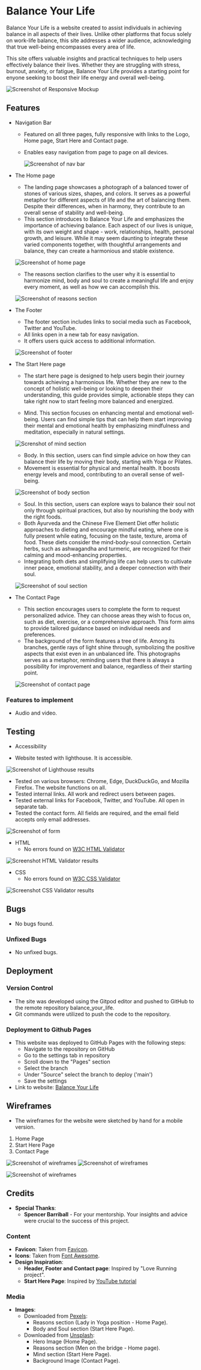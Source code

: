 # Balance Your Life

Balance Your Life is a website created to assist individuals in achieving balance in all aspects of their lives. Unlike other platforms that focus solely on work-life balance, this site addresses a wider audience, acknowledging that true well-being encompasses every area of life.

This site offers valuable insights and practical techniques to help users effectively balance their lives. Whether they are struggling with stress, burnout, anxiety, or fatigue, Balance Your Life provides a starting point for enyone seeking to boost their life energy and overall well-being.


![Screenshot of Responsive Mockup ](/assets/images/readme/responsiveMockup.png)



## Features

* Navigation Bar

   - Featured on all three pages, fully responsive with links to the Logo, Home page, Start Here and Contact page.
   - Enables easy navigation from page to page on all devices. 


     ![Screenshot of nav bar](/assets/images/readme/navBar.png)



* The Home page

   - The landing page showcases a photograph of a balanced tower of stones of various sizes, shapes, and colors. It serves as a powerful metaphor for different aspects of life and the art of balancing them. Despite their differences, when in harmony, they contribute to an overall sense of stability and well-being.
   - This section introduces to Balance Your Life and emphasizes the importance of achieving balance. Each aspect of our lives is unique, with its own weight and shape - work, relationships, health, personal growth, and leisure. While it may seem daunting to integrate these varied components together, with thoughtful arrangements and balance, they can create a harmonious and stable existence.

   ![Screenshot of home page](/assets/images/readme/homePage.png)


   - The reasons section clarifies to the user why it is essential to harmonize mind, body and soul to create a meaningful life and enjoy every moment, as well as how we can accomplish this.


   ![Screenshot of reasons section](/assets/images/readme/reasons.png)



* The Footer

   - The footer section includes links to social media such as Facebook, Twitter and YouTube.
   - All links open in a new tab for easy navigation.
   - It offers users quick access to additional information.

   ![Screenshot of footer](/assets/images/readme/footer.png) 
  

* The Start Here page

   - The start here page is designed to help users begin their journey towards achieving a harmonious life. Whether they are new to the concept of holistic well-being or looking to deepen their understanding, this guide provides simple, actionable steps they can take right now to start feeling more balanced and energized.

   - Mind. This section focuses on enhancing mental and emotional well-being. Users can find simple tips that can help them start improving their mental and emotional health by emphasizing mindfulness and meditation, especially in natural settings.

   ![Screnshot of mind section](/assets/images/readme/nature.png)

   - Body. In this section, users can find simple advice on how they can balance their life by moving their body, starting with Yoga or Pilates. 
   - Movement is essential for physical and mental health. It boosts energy levels and mood, contributing to an overall sense of well-being.

   ![Screenshot of body section](/assets/images/readme/yoga.png)

   - Soul. In this section, users can explore ways to balance their soul not only through spiritual practices, but also by nourishing the body with the right foods.
   - Both Ayurveda and the Chinese Five Element Diet offer holistic approaches to dieting and encourage mindful eating, where one is fully present while eating, focusing on the taste, texture, aroma of food. These diets consider the mind-body-soul connection. Certain herbs, such as ashwagandha and turmeric, are recognized for their calming and mood-enhancing properties.
   - Integrating both diets and simplifying life can help users to cultivate inner peace, emotional stability, and a deeper connection with their soul.

   ![Screenshot of soul section](/assets/images/readme/spicesHerbs.png)


* The Contact Page

  - This section encourages users to complete the form to request personalized advice. They can choose areas they wish to focus on, such as diet, exercise, or a comprehensive approach. This form aims to provide tailored guidance based on individual needs and preferences.
  - The background of the form features a tree of life. Among its branches, gentle rays of light shine through, symbolizing the positive aspects that exist even in an unbalanced life. This photographs serves as a metaphor, reminding users that there is always a possibility for improvement and balance, regardless of their starting point. 

  ![Screenshot of contact page](/assets/images/readme/contactPage.png)


### Features to implement

 - Audio and video.



## Testing

- Accessibility

 - Website tested with lighthouse. It is accessible.

![Screenshot of Lighthouse results](/assets/images/readme/lighthouse.png)



- Tested on various browsers: Chrome, Edge, DuckDuckGo, and Mozilla Firefox. The website functions on all.
- Tested internal links. All work and redirect users between pages.
- Tested external links for Facebook, Twitter, and YouTube. All open in separate tab.
- Tested the contact form. All fields are required, and the email field accepts only email addresses.

![Screenshot of form](/assets/images/readme/form.png)

- HTML  
     - No errors found on  [W3C HTML Validator](http://validator.w3.org/)

![Screenshot HTML Validator results](/assets/images/readme/htmlValidator.png)

- CSS
    - No errors found on [W3C CSS Validator](https://jigsaw.w3.org/css-validator/validator)

![Screenshot CSS Validator results](/assets/images/readme/cssValidator.png)


## Bugs

 - No bugs found.

### Unfixed Bugs

 - No unfixed bugs.

## Deployment

 ### Version Control

  - The site was developed using the Gitpod editor and pushed to GitHub to the remote repository balance_your_life.
  - Git commands were utilized to push the code to the repository.

 ### Deployment to Github Pages

  - This website was deployed to GitHub Pages with the following steps:
    - Navigate to the repository on GitHub
    - Go to the settings tab in repository
    - Scroll down to the "Pages" section
    - Select the branch
    - Under "Source" select the branch to deploy ('main')
    - Save the settings 
  - Link to website: [Balance Your Life](https://magda-r-bit.github.io/balance_your_life/)



## Wireframes 

 - The wireframes for the website were sketched by hand for a mobile version.
  1. Home Page
  2. Start Here Page
  3. Contact Page 

  ![Screenshot of wireframes](/assets/images/readme/wireframes1.jpg)
  ![Screenshot of wireframes](/assets/images/readme/wireframes2.jpg)

  ![Screenshot of wireframes](/assets/images/readme/wireframes3.jpg)

## Credits

- **Special Thanks**:
    - **Spencer Barriball** - For your mentorship. Your insights and advice were crucial to the success of this project.


### Content

- **Favicon**: Taken from [Favicon](https://favicon.io/).
- **Icons**: Taken from [Font Awesome](https://fontawesome.com/).
- **Design Inspiration**:
  - **Header, Footer and Contact page**: Inspired by "Love Running project".
  - **Start Here Page**: Inspired by [YouTube tutorial](https://www.youtube.com/watch?v=UG45sVvR6GU)


### Media

- **Images**: 
   - Downloaded from  [Pexels](https://favicon.io/):
     - Reasons section (Lady in Yoga position - Home Page).
     - Body and Soul section (Start Here Page).
   - Downloaded from  [Unsplash](https://unsplash.com/):
     - Hero Image (Home Page).
     - Reasons section (Men on the bridge - Home page).
     - Mind section (Start Here Page).
     - Background Image (Contact Page).



